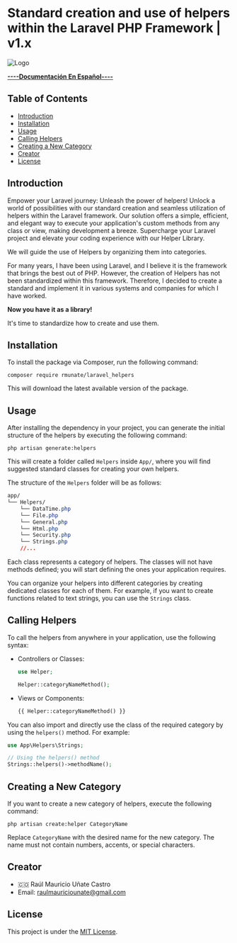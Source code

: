 # Standard creation and use of helpers within the Laravel PHP Framework | v1.x

![Logo](https://github.com/rmunate/PHP2JS/assets/91748598/447112ed-7993-4808-bfb8-fd85da3c0010)

[**----Documentación En Español----**](README_SPANISH.md)

## Table of Contents
- [Introduction](#introduction)
- [Installation](#installation)
- [Usage](#usage)
- [Calling Helpers](#calling-helpers)
- [Creating a New Category](#creating-a-new-category)
- [Creator](#creator)
- [License](#license)

## Introduction
Empower your Laravel journey: Unleash the power of helpers! Unlock a world of possibilities with our standard creation and seamless utilization of helpers within the Laravel framework. Our solution offers a simple, efficient, and elegant way to execute your application's custom methods from any class or view, making development a breeze. Supercharge your Laravel project and elevate your coding experience with our Helper Library.

We will guide the use of Helpers by organizing them into categories.

For many years, I have been using Laravel, and I believe it is the framework that brings the best out of PHP. However, the creation of Helpers has not been standardized within this framework. Therefore, I decided to create a standard and implement it in various systems and companies for which I have worked.

**Now you have it as a library!**

It's time to standardize how to create and use them.

## Installation
To install the package via Composer, run the following command:

```shell
composer require rmunate/laravel_helpers
```

This will download the latest available version of the package.

## Usage
After installing the dependency in your project, you can generate the initial structure of the helpers by executing the following command:

```shell
php artisan generate:helpers
```

This will create a folder called `Helpers` inside `App/`, where you will find suggested standard classes for creating your own helpers.

The structure of the `Helpers` folder will be as follows:

```css
app/
└── Helpers/
    └── DataTime.php
    └── File.php
    └── General.php
    └── Html.php
    └── Security.php
    └── Strings.php
    //...
```

Each class represents a category of helpers.
The classes will not have methods defined; you will start defining the ones your application requires.

You can organize your helpers into different categories by creating dedicated classes for each of them. For example, if you want to create functions related to text strings, you can use the `Strings` class.

## Calling Helpers
To call the helpers from anywhere in your application, use the following syntax:

- Controllers or Classes:
  ```php
  use Helper;
  
  Helper::categoryNameMethod();
  ```

- Views or Components:
  ```php
  {{ Helper::categoryNameMethod() }}
  ```

You can also import and directly use the class of the required category by using the `helpers()` method. For example:

```php
use App\Helpers\Strings;

// Using the helpers() method
Strings::helpers()->methodName();
```

## Creating a New Category
If you want to create a new category of helpers, execute the following command:

```shell
php artisan create:helper CategoryName
```
Replace `CategoryName` with the desired name for the new category. The name must not contain numbers, accents, or special characters.

## Creator
- 🇨🇴 Raúl Mauricio Uñate Castro
- Email: raulmauriciounate@gmail.com

## License
This project is under the [MIT License](https://choosealicense.com/licenses/mit/).